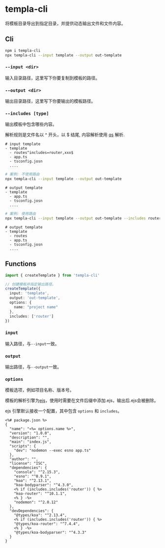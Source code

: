 # templa-cli
将模板目录导出到指定目录，并提供动态输出文件和文件内容。

## Cli

```sh
npm i templa-cli
npx templa-cli --input template --output out-template
```

### `--input <dir>`

输入目录路径，这里写下你要复制到模板的路径。

### `--output <dir>`

输出目录路径，这里写下你要输出的模板路径。

### `--includes [type]`

输出模板中包含哪些内容。

解析规则是文件名以 ^ 开头，以 $ 结尾, 内容解析使用 [qs](https://github.com/ljharb/qs) 解析.

~~~
# input template
- template
  - routes^includes=router,xxx$
  - app.ts
  - tsconfig.josn
  ....
~~~

~~~sh
# 案例: 不使用路由
npx templa-cli --input template --output out-template
~~~

~~~
# output template
- template
  - app.ts
  - tsconfig.josn
  ....
~~~

~~~sh
# 案例: 使用路由
npx templa-cli --input template --output out-template --includes router
~~~

~~~
# output template
- template
  - routes
  - app.ts
  - tsconfig.josn
  ....
~~~

## Functions

~~~typescript
import { createTemplate } from 'templa-cli'

// 创建模板并指定输出路径。
createTemplate({
  input: 'template',
  output: 'out-template',
  options: {
    name: "project name"
  },
  includes: ['router']
})
~~~

### `input`

输入路径，与`--input`一致。

### `output`

输出路径，与`--output`一致。

### `options`

模板选项，例如项目名称、版本号。

模板的解析引擎为[ejs](https://ejs.bootcss.com/#docs)，使用时需要在文件后缀中添加.ejs，输出后.ejs会被删除。

ejs 引擎默认接收一个配置，其中包含 `options` 和 `includes`。

~~~ejs
<%# package.json %>
{
  "name": "<%= options.name %>",
  "version": "1.0.0",
  "description": "",
  "main": "index.js",
  "scripts": {
    "dev": "nodemon --exec esno app.ts"
  },
  "author": "",
  "license": "ISC",
  "dependencies": {
    "consola": "^2.15.3",
    "esno": "^0.9.1",
    "koa": "^2.13.1",
    "koa-bodyparser": "^4.3.0",
    <% if (includes.includes('router')) { %>
    "koa-router": "^10.1.1",
    <% } -%>
    "nodemon": "^2.0.12"
  },
  "devDependencies": {
    "@types/koa": "^2.13.4",
    <% if (includes.includes('router')) { %>
    "@types/koa-router": "^7.4.4",
    <% } -%>
    "@types/koa-bodyparser": "^4.3.3"
  }
}
~~~

